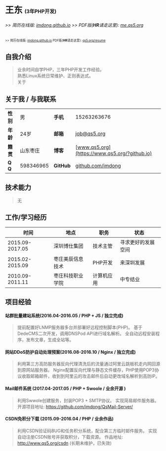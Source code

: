 # 王东 <span style="font-size: initial;">(3年PHP开发)</span>

###### >> 简历在线版: [imdong.github.io](https://imdong.github.io/) >> PDF版(**HR**请走这里): [me.qs5.org](https://me.qs5.org/?github.io "请下载/打印此份")

<span style="font-size: x-small;"> >> 简历在线版: [imdong.github.io](https://imdong.github.io/) PDF版(<b>HR</b>请走这里): [qs5.org/resume](https://qs5.org/resume "请下载/打印此份")</span>

## 自我介绍

>业余时间自学PHP，三年PHP开发工作经验。  
>熟悉Linux系统日常维护、正则表达式。  
>关于


## 关于我 / 与我联系

|||||
|----|----|----|----|
|**性别**|男|**手机**|15263263676|
|**年龄**|24岁|**邮箱**|[job@qs5.org](mailto://job@qs5.org)|
|**籍贯**|山东枣庄|**博客**|[www.qs5.org](https://www.qs5.org/?github.io)|
|**Q  Q**|598346965|**GitHub**|[github.com/imdong](https://github.com/imdong)|

## 技术能力

>无

## 工作/学习经历

|时间|地点|职务|状态|
|----|----|----|----|
|2015.09-2017.05|深圳博仕集团|技术主管|寻求更好的发展空间|
|2015.02-2015.09|枣庄美辰信息技术|PHP开发|来深圳发展|
|2010.09-2011.11|枣庄科技职业学院|计算机应用|中专结业|



## 项目经验

#### 站群批量建站系统(2016.04-2016.05 / PHP + JS / 独立完成)

> 提前配置好LNMP服务器多台并部署好远程控制脚本(PHP)。
> 基于DedeCMS二次开发，调用DNSPod API进行域名解析。
> 全自动远程安装程序，发布文章，生成全站等。

#### 网站DDoS防护自动处理预案(2016.08-2016.10 / Nginx / 独立完成)
> 利用第三方高防服务器反向代理清洗后的流量通过阿里云跳板机走内网回源到原网站服务器。
> Nginx配置反向代理与静态文件缓存，PHP使用POP3协议收取邮箱邮件，收到到阿里云的攻击邮件后自动更改域名解析到高防IP。

#### Mail邮件系统 (2017.04-2017.05 / PHP + Swoole / 业余开源 )
> 利用Swwole创建服务，封装POP3 + SMTP协议。
> 实现简易邮件服务器。
> 开源项目地址: https://github.com/imdong/QsMail-Server/

#### CSDN免积分下载 (2015.09-2016.04 / PHP / 业余作品)
> 利用CSDN验证码BUG和任务积分系统，配合第三方临时邮件服务。
> 实现自动注册CSDN账号并获取积分，下载资源。
> 作品地址: http://www.qs5.org/csdn  (长期未维护，已失效)

<!-- 修改页面 -->
<style type="text/css">
    @media print {
        .print{display: none;}
    }
</style>
<script type="text/javascript">
document.title = document.getElementsByTagName('h1').length < 1 
    ? '王东 (3年PHP开发)'
    : document.getElementsByTagName('h1')[0].innerText;
</script>

